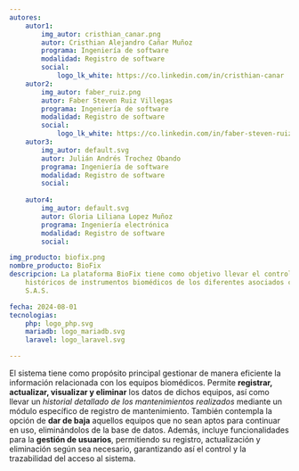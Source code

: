 ```yaml
---
autores:
    autor1:
        img_autor: cristhian_canar.png
        autor: Cristhian Alejandro Cañar Muñoz
        programa: Ingeniería de software
        modalidad: Registro de software
        social:
            logo_lk_white: https://co.linkedin.com/in/cristhian-canar
    autor2:
        img_autor: faber_ruiz.png
        autor: Faber Steven Ruiz Villegas
        programa: Ingeniería de software
        modalidad: Registro de software
        social:
            logo_lk_white: https://co.linkedin.com/in/faber-steven-ruiz-villegas-a4b1722b8
    autor3:
        img_autor: default.svg
        autor: Julián Andrés Trochez Obando
        programa: Ingeniería de software
        modalidad: Registro de software
        social:
            
    autor4:
        img_autor: default.svg
        autor: Gloria Liliana Lopez Muñoz
        programa: Ingeniería electrónica
        modalidad: Registro de software
        social:

img_producto: biofix.png
nombre_producto: BioFix
descripcion: La plataforma BioFix tiene como objetivo llevar el control y gestión de datos
    históricos de instrumentos biomédicos de los diferentes asociados como INDUMED
    S.A.S.

fecha: 2024-08-01
tecnologias:
    php: logo_php.svg
    mariadb: logo_mariadb.svg
    laravel: logo_laravel.svg

--- 
```

El sistema tiene como propósito principal gestionar de manera eficiente la información relacionada con los equipos biomédicos. Permite **registrar, actualizar, visualizar y eliminar** los datos de dichos equipos, así como llevar un *historial detallado de los mantenimientos realizados* mediante un módulo específico de registro de mantenimiento. También contempla la opción de **dar de baja** aquellos equipos que no sean aptos para continuar en uso, eliminándolos de la base de datos. Además, incluye funcionalidades para la **gestión de usuarios**, permitiendo su registro, actualización y eliminación según sea necesario, garantizando así el control y la trazabilidad del acceso al sistema.
